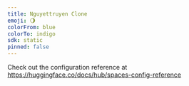 ```yaml
---
title: Nguyettruyen Clone
emoji: 🌖
colorFrom: blue
colorTo: indigo
sdk: static
pinned: false
---
```


Check out the configuration reference at https://huggingface.co/docs/hub/spaces-config-reference
